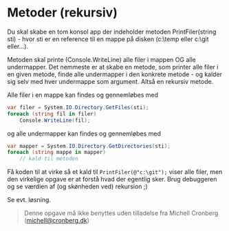 ﻿# Metoder (rekursiv)

Du skal skabe en tom konsol app der indeholder metoden PrintFiler(string sti) - hvor sti er
en reference til en mappe på disken (c:\temp eller c:\git eller...).

Metoden skal printe (Console.WriteLine) alle filer i mappen OG alle undermapper. Det nemmeste
er at skabe en metode, som printer alle filer i en given metode, finde alle undermapper
i den konkrete metode - og kalder sig selv med hver undermappe som argument. Altså en rekursiv
metode.

Alle filer i en mappe kan findes og gennemløbes med

```csharp
var filer = System.IO.Directory.GetFiles(sti);
foreach (string fil in filer)
    Console.WriteLine(fil);
```

og alle undermapper kan findes og gennemløbes med
```csharp
var mapper = System.IO.Directory.GetDirectories(sti);
foreach (string mappe in mapper)
    // kald til metoden
```

Få koden til at virke så et kald til ```PrintFiler(@"c:\git");``` viser alle filer, men 
den virkelige opgave er at forstå hvad der egentlig sker. Brug debuggeren og se værdien af (og skønheden ved)
rekursion ;)

Se evt. løsning.

<!-- footerstart -->
> Denne opgave må ikke benyttes uden tilladelse fra Michell Cronberg (michell@cronberg.dk)
<!-- footerslut -->